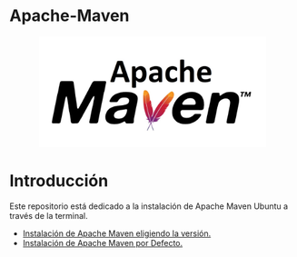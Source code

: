 # Apache-Maven
<div align="center">
  <img src="maven-logo.jpg" width="400px">
 </div>
  
# Introducción
Este repositorio está dedicado a la instalación de Apache Maven Ubuntu a través de la terminal.
- [Instalación de Apache Maven eligiendo la versión.](Apache-Maven-Version.md)    
- [Instalación de Apache Maven por Defecto.](Apache-Maven-Defecto.md)

